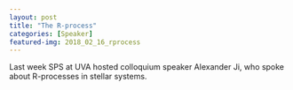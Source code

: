 ```yaml
---
layout: post
title: "The R-process"
categories: [Speaker]
featured-img: 2018_02_16_rprocess
---
```

Last week SPS at UVA hosted colloquium speaker Alexander Ji, who spoke about R-processes in stellar systems.
